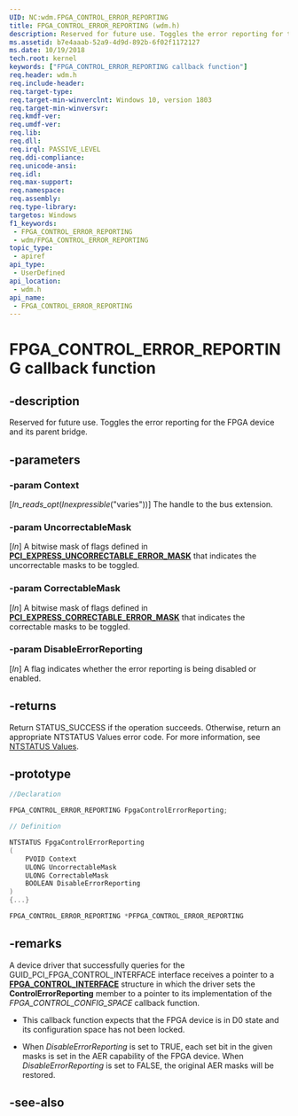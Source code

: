 ```yaml
---
UID: NC:wdm.FPGA_CONTROL_ERROR_REPORTING
title: FPGA_CONTROL_ERROR_REPORTING (wdm.h)
description: Reserved for future use. Toggles the error reporting for the FPGA device and its parent bridge.
ms.assetid: b7e4aaab-52a9-4d9d-892b-6f02f1172127
ms.date: 10/19/2018
tech.root: kernel
keywords: ["FPGA_CONTROL_ERROR_REPORTING callback function"]
req.header: wdm.h
req.include-header: 
req.target-type: 
req.target-min-winverclnt: Windows 10, version 1803
req.target-min-winversvr: 
req.kmdf-ver: 
req.umdf-ver: 
req.lib: 
req.dll: 
req.irql: PASSIVE_LEVEL
req.ddi-compliance: 
req.unicode-ansi: 
req.idl: 
req.max-support: 
req.namespace: 
req.assembly: 
req.type-library: 
targetos: Windows
f1_keywords:
 - FPGA_CONTROL_ERROR_REPORTING
 - wdm/FPGA_CONTROL_ERROR_REPORTING
topic_type:
 - apiref
api_type:
 - UserDefined
api_location:
 - wdm.h
api_name:
 - FPGA_CONTROL_ERROR_REPORTING
---
```


# FPGA_CONTROL_ERROR_REPORTING callback function


## -description

Reserved for future use.
Toggles the error reporting for the FPGA device and its parent bridge.

## -parameters

### -param Context

[_In_reads_opt_(_Inexpressible_("varies"))] The handle to the bus extension.

### -param UncorrectableMask

[_In_] A bitwise mask of flags defined in [**PCI_EXPRESS_UNCORRECTABLE_ERROR_MASK**](./ns-wdm-_pci_express_uncorrectable_error_mask.md) that indicates the uncorrectable masks to be toggled.

### -param CorrectableMask

[_In_]  A bitwise mask of flags defined in [**PCI_EXPRESS_CORRECTABLE_ERROR_MASK**](./ns-wdm-_pci_express_correctable_error_mask.md) that indicates the correctable masks to be toggled.

### -param DisableErrorReporting

[_In_] A flag indicates whether the error reporting is being disabled or enabled.

## -returns

Return STATUS_SUCCESS if the operation succeeds. Otherwise, return an appropriate NTSTATUS Values error code. For more information, see [NTSTATUS Values](/windows-hardware/drivers/kernel/ntstatus-values).

## -prototype

```cpp
//Declaration

FPGA_CONTROL_ERROR_REPORTING FpgaControlErrorReporting; 

// Definition

NTSTATUS FpgaControlErrorReporting 
(
	PVOID Context
	ULONG UncorrectableMask
	ULONG CorrectableMask
	BOOLEAN DisableErrorReporting
)
{...}

FPGA_CONTROL_ERROR_REPORTING *PFPGA_CONTROL_ERROR_REPORTING


```

## -remarks

A device driver that successfully queries for the GUID_PCI_FPGA_CONTROL_INTERFACE interface receives a pointer to a [**FPGA_CONTROL_INTERFACE**](ns-wdm-_fpga_control_interface.md) structure in which the driver sets the **ControlErrorReporting** member to a pointer to its implementation of the _FPGA_CONTROL_CONFIG_SPACE_ callback function.

- This callback function expects that the FPGA device is in D0 state and its configuration space has not been locked.

- When _DisableErrorReporting_ is set to TRUE, each set bit in the given masks is set in the AER capability of the FPGA device. When _DisableErrorReporting_ is set to FALSE, the original AER masks will be restored.

## -see-also
